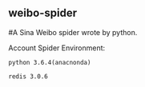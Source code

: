 ## weibo-spider

#A Sina Weibo spider wrote by python.

Account Spider Environment:

    python 3.6.4(anacnonda)
    
    redis 3.0.6
